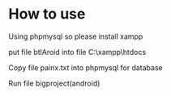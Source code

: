 # How to use
Using phpmysql so please install xampp

put file btlAroid into file C:\xampp\htdocs

Copy file painx.txt into phpmysql for database

Run file bigproject(android)
